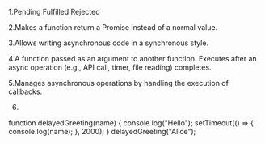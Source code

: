 1.Pending
 Fulfilled
 Rejected
 
2.Makes a function return a Promise instead of a normal value.

3.Allows writing asynchronous code in a synchronous style.

4.A function passed as an argument to another function. Executes after an async operation (e.g., API call, timer, file reading) completes.

5.Manages asynchronous operations by handling the execution of callbacks.

6.

function delayedGreeting(name) {
    console.log("Hello"); 
    setTimeout(() => {
        console.log(name); 
    }, 2000);
}
delayedGreeting("Alice");
